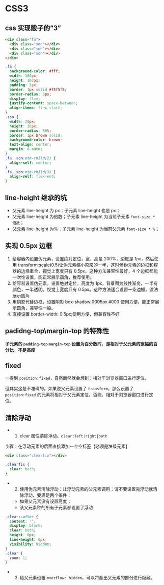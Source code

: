 # CSS3

## css 实现骰子的“3”

```html
<div class="fa">
  <div class="son"></div>
  <div class="son"></div>
  <div class="son"></div>
</div>
```

```css
.fa {
  background-color: #fff;
  width: 100px;
  height: 100px;
  padding: 5px;
  border: 1px solid #f5f5f5;
  border-radius: 5px;
  display: flex;
  justify-content: space-between;
  align-items: flex-start;
}
.son {
  width: 20px;
  height: 20px;
  border-radius: 50%;
  border: 1px brown solid;
  background-color: brown;
  text-align: center;
  margin: 0 auto;
}
.fa .son:nth-child(2) {
  align-self: center;
}
.fa .son:nth-child(3) {
  align-self: flex-end;
}
```

## line-height 继承的坑

- 父元素 line-height 为 px；子元素 line-height 也是 px；
- 父元素 line-height 为倍数；子元素 line-height 为当前子元素 `font-size * 倍数`；
- 父元素 line-height 为%；子元素 line-height 为当前父元素 `font-size * %`；

## 实现 0.5px 边框

1. 给容器内设置伪元素，设置绝对定位，宽、高是 200%，边框是 1px，然后使用 transform:scale(0.5)让伪元素缩小原来的一半，这时候伪元素的边框和容器的边缘重合，视觉上宽度只有 0.5px。这种方法兼容性最好，4 个边框都能一次性设置，能正常展示圆角，推荐使用。
2. 给容器设置伪元素，设置绝对定位，高度为 1px，背景图为线性渐变，一半有颜色，一半透明。视觉上宽度只有 0.5px。这种方法适合设置一条边框，没法展示圆角
3. 用阴影代替边框，设置阴影 box-shadow:0005px #000 使用方便，能正常展示圆角，兼容性一般。
4. 直接设置 border-width: 0.5px;使用方便，但兼容性不好

## padidng-top\margin-top 的特殊性

**子元素的 `padding-top` `margin-top` 设置为百分数时，是相对于父元素的宽幅的百分比，不是高度**

## fixed

一提到 `position:fixed`，自然而然就会想到：相对于浏览器窗口进行定位。

但其实这是不准确的。如果说父元素设置了 `transform`，那么设置了 `position:fixed` 的元素将相对于父元素定位，否则，相对于浏览器窗口进行定位。

## 清除浮动

- 1. clear 属性清除浮动。`clear:left|right|both`

步骤：在浮动元素的后面直接添加一个空标签【必须是块级元素】

```html
<div class="clearfix"></div>
```

```css
.clearfix {
  clear: both;
}
```

- 2. 使用伪元素清除浮动：让浮动元素的父元素调用；请不要设置完浮动就清除浮动，要满足两个条件：
  - 如果父元素没有设置高度；
  - 该父元素种的所有子元素都设置了浮动

```css
.clear::after {
  content: '';
  display: block;
  clear: both;
  height: 0px;
  line-height: 0px;
  visibility: hidden;
}
.clear {
  zoom: 1;
}
```

- 3. 给父元素设置 `overflow: hidden`，可以将超出父元素的部分进行隐藏。
